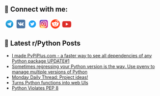 ## 🔎 Connect with me:
[<img src="https://github.com/bullbesh/bullbesh/blob/main/images/Telegram.png" width="32" height="32" />](https://t.me/bullbesh)
[<img src="https://github.com/bullbesh/bullbesh/blob/main/images/VK.png" width="32" height="32" />](https://vk.com/bullbesh)
[<img src="https://github.com/bullbesh/bullbesh/blob/main/images/Twitter.png" width="32" height="32" />](https://twitter.com/bullbesh1)
[<img src="https://github.com/bullbesh/bullbesh/blob/main/images/Instagram.png" width="32" height="32" />](https://www.instagram.com/bullbesh)
[<img src="https://github.com/bullbesh/bullbesh/blob/main/images/Reddit.png" width="32" height="32" />](https://www.reddit.com/user/bullbesh)
[<img src="https://github.com/bullbesh/bullbesh/blob/main/images/YouTube.png" width="32" height="32" />](https://www.youtube.com/channel/UCtfjRs6uzgq5mfm8S06WTcg)

## 📕 Latest r/Python Posts
<!-- BLOG-POST-LIST:START -->
- [I made PyPiPlus.com - a faster way to see all dependencies of any Python package UPDATE#1](https://www.reddit.com/r/Python/comments/1nz76dg/i_made_pypipluscom_a_faster_way_to_see_all/)
- [Sometimes regressing your Python version is the way. Use pyenv to manage multiple versions of Python](https://www.reddit.com/r/Python/comments/1nz6lku/sometimes_regressing_your_python_version_is_the/)
- [Monday Daily Thread: Project ideas!](https://www.reddit.com/r/Python/comments/1nz4695/monday_daily_thread_project_ideas/)
- [Turns Python functions into web UIs](https://www.reddit.com/r/Python/comments/1nz2qwk/turns_python_functions_into_web_uis/)
- [Python Violates PEP 8](https://www.reddit.com/r/Python/comments/1nys8rb/python_violates_pep_8/)
<!-- BLOG-POST-LIST:END -->
